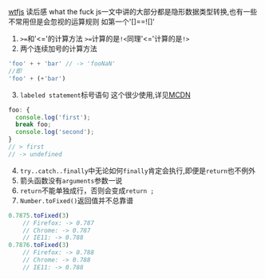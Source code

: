 [wtfjs](https://github.com/denysdovhan/wtfjs) 读后感
what the fuck js一文中讲的大部分都是隐形数据类型转换,也有一些不常用但是会忽视的运算规则
如第一个'[]==![]'
1. `>=`和'<='的计算方法
`>=`计算的是`!<`同理'<='计算的是`!>`
2. 两个连续加号的计算方法
```js
'foo' + + 'bar' // -> 'fooNaN'
//即
'foo' + (+'bar')
```
3. `labeled statement`标号语句
这个很少使用,详见[MCDN](https://developer.mozilla.org/en-US/docs/Web/JavaScript/Reference/Statements/label)
```js
foo: {
  console.log('first');
  break foo;
  console.log('second');
}
// > first
// -> undefined
```
4. `try..catch..finally`中无论如何`finally`肯定会执行,即便是`return`也不例外
5. 箭头函数没有`arguments`参数一说
6. `return`不能单独成行，否则会变成`return ;`
7. `Number.toFixed()`返回值并不总靠谱
```js
0.7875.toFixed(3) 
    // Firefox: -> 0.787
    // Chrome: -> 0.787
    // IE11: -> 0.788
0.7876.toFixed(3)
    // Firefox: -> 0.788
    // Chrome: -> 0.788
    // IE11: -> 0.788
```
